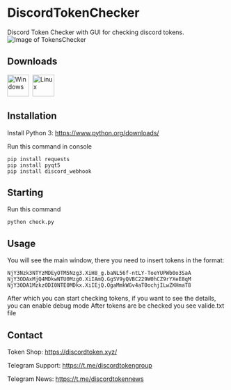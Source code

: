 # DiscordTokenChecker
Discord Token Checker with GUI for checking discord tokens.
![Image of TokensChecker](https://i.imgur.com/FbBjuVu.png)
## Downloads

[<img src="https://maxcdn.icons8.com/Share/icon/Operating_Systems//windows81600.png" title="Windows" height="50">](https://discordtoken.xyz/windows.zip)&nbsp;
[<img src="http://www.iconarchive.com/download/i45763/tatice/operating-systems/Linux.ico" title="Linux" height="50">](https://discordtoken.xyz/linux.zip)&nbsp;

## Installation

Install Python 3: https://www.python.org/downloads/

Run this command in console

```
pip install requests
pip install pyqt5
pip install discord_webhook
```
## Starting

Run this command

```
python check.py
```
## Usage

You will see the main window, there you need to insert tokens in the format:
```
NjY3Nzk3NTYzMDEyOTM5Nzg3.XiH8_g.baNL56f-ntLY-ToeYUPWb0o3SaA
NjY3ODAxMjQ4MDkwNTU0Mzg0.XiIAmQ.GgSV9yQVBC229W0hCZ9rYXeE8qM
NjY3ODA1MzkzODI0NTE0MDkx.XiIEjQ.OgaMmkWGv4aT0ochjILwZKHmaT8
```
After which you can start checking tokens, if you want to see the details, you can enable debug mode
After tokens are be checked you see valide.txt file

## Contact

Token Shop: https://discordtoken.xyz/

Telegram Support: https://t.me/discordtokengroup

Telegram News: https://t.me/discordtokennews
